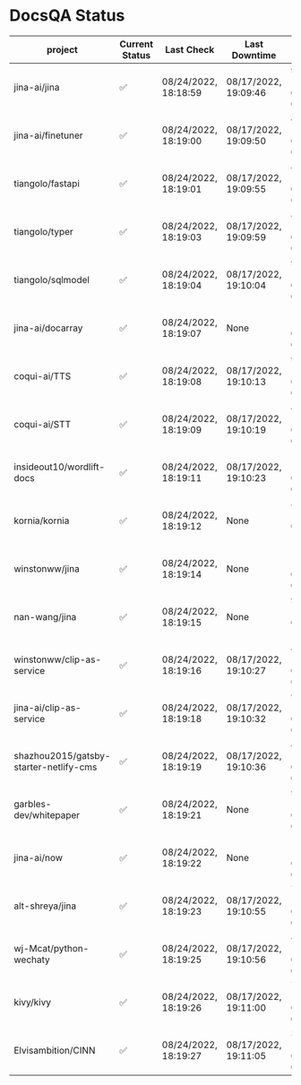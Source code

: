 # DocsQA Status

|               project                |Current Status|     Last Check     |   Last Downtime    |              % Uptime              |
|--------------------------------------|--------------|--------------------|--------------------|------------------------------------|
|jina-ai/jina                          |✅            |08/24/2022, 18:18:59|08/17/2022, 19:09:46|91.154 (since 08/15/2022, 07:09:42) |
|jina-ai/finetuner                     |✅            |08/24/2022, 18:19:00|08/17/2022, 19:09:50|43.275 (since 08/15/2022, 07:09:42) |
|tiangolo/fastapi                      |✅            |08/24/2022, 18:19:01|08/17/2022, 19:09:55|43.283 (since 08/15/2022, 07:09:42) |
|tiangolo/typer                        |✅            |08/24/2022, 18:19:03|08/17/2022, 19:09:59|80.936 (since 08/15/2022, 07:09:42) |
|tiangolo/sqlmodel                     |✅            |08/24/2022, 18:19:04|08/17/2022, 19:10:04|91.183 (since 08/15/2022, 07:09:42) |
|jina-ai/docarray                      |✅            |08/24/2022, 18:19:07|None                |100.000 (since 08/24/2022, 01:39:12)|
|coqui-ai/TTS                          |✅            |08/24/2022, 18:19:08|08/17/2022, 19:10:13|91.177 (since 08/15/2022, 07:09:42) |
|coqui-ai/STT                          |✅            |08/24/2022, 18:19:09|08/17/2022, 19:10:19|43.289 (since 08/15/2022, 07:09:42) |
|insideout10/wordlift-docs             |✅            |08/24/2022, 18:19:11|08/17/2022, 19:10:23|170.935 (since 08/15/2022, 07:09:42)|
|kornia/kornia                         |✅            |08/24/2022, 18:19:12|None                |833.637 (since 08/23/2022, 16:11:04)|
|winstonww/jina                        |✅            |08/24/2022, 18:19:14|None                |100.000 (since 08/24/2022, 08:10:59)|
|nan-wang/jina                         |✅            |08/24/2022, 18:19:15|None                |99.805 (since 08/24/2022, 15:11:24) |
|winstonww/clip-as-service             |✅            |08/24/2022, 18:19:16|08/17/2022, 19:10:27|43.299 (since 08/15/2022, 07:09:42) |
|jina-ai/clip-as-service               |✅            |08/24/2022, 18:19:18|08/17/2022, 19:10:32|91.199 (since 08/15/2022, 07:09:42) |
|shazhou2015/gatsby-starter-netlify-cms|✅            |08/24/2022, 18:19:19|08/17/2022, 19:10:36|43.301 (since 08/15/2022, 07:09:42) |
|garbles-dev/whitepaper                |✅            |08/24/2022, 18:19:21|None                |91.924 (since 08/24/2022, 01:39:12) |
|jina-ai/now                           |✅            |08/24/2022, 18:19:22|None                |100.000 (since 08/24/2022, 01:39:12)|
|alt-shreya/jina                       |✅            |08/24/2022, 18:19:23|08/17/2022, 19:10:55|79.490 (since 08/15/2022, 07:09:42) |
|wj-Mcat/python-wechaty                |✅            |08/24/2022, 18:19:25|08/17/2022, 19:10:56|88.527 (since 08/15/2022, 07:09:42) |
|kivy/kivy                             |✅            |08/24/2022, 18:19:26|08/17/2022, 19:11:00|79.494 (since 08/15/2022, 07:09:42) |
|Elvisambition/CINN                    |✅            |08/24/2022, 18:19:27|08/17/2022, 19:11:05|31.611 (since 08/15/2022, 07:09:42) |
